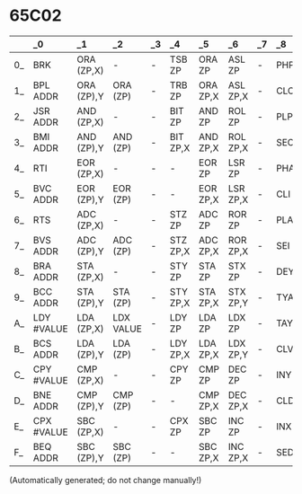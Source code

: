 # 65C02
| | _0 | _1 | _2 | _3 | _4 | _5 | _6 | _7 | _8 | _9 | _A | _B | _C | _D | _E | _F |
| :--- | :--- | :--- | :--- | :--- | :--- | :--- | :--- | :--- | :--- | :--- | :--- | :--- | :--- | :--- | :--- | :--- |
 0_ | BRK | ORA (ZP,X) | - | - | TSB ZP | ORA ZP | ASL ZP | - | PHP | ORA #VALUE | ASL | - | TSB ADDR | ORA ADDR | ASL ADDR | - |
 1_ | BPL ADDR | ORA (ZP),Y | ORA (ZP) | - | TRB ZP | ORA ZP,X | ASL ZP,X | - | CLC | ORA ADDR,Y | INC | - | TRB ADDR | ORA ADDR,X | ASL ADDR,X | - |
 2_ | JSR ADDR | AND (ZP,X) | - | - | BIT ZP | AND ZP | ROL ZP | - | PLP | AND #VALUE | ROL | - | BIT ADDR | AND ADDR | ROL ADDR | - |
 3_ | BMI ADDR | AND (ZP),Y | AND (ZP) | - | BIT ZP,X | AND ZP,X | ROL ZP,X | - | SEC | AND ADDR,Y | DEC | - | BIT ADDR,X | AND ADDR,X | ROL ADDR,X | - |
 4_ | RTI | EOR (ZP,X) | - | - | - | EOR ZP | LSR ZP | - | PHA | EOR #VALUE | LSR | - | JMP ADDR | EOR ADDR | LSR ADDR | - |
 5_ | BVC ADDR | EOR (ZP),Y | EOR (ZP) | - | - | EOR ZP,X | LSR ZP,X | - | CLI | EOR ADDR,Y | PHY | - | - | EOR ADDR,X | LSR ADDR,X | - |
 6_ | RTS | ADC (ZP,X) | - | - | STZ ZP | ADC ZP | ROR ZP | - | PLA | ADC #VALUE | ROR | - | JMP (ADDR) | ADC ADDR | ROR ADDR | - |
 7_ | BVS ADDR | ADC (ZP),Y | ADC (ZP) | - | STZ ZP,X | ADC ZP,X | ROR ZP,X | - | SEI | ADC ADDR,Y | PLY | - | JMP (ADDR,X) | ADC ADDR,X | ROR ADDR,X | - |
 8_ | BRA ADDR | STA (ZP,X) | - | - | STY ZP | STA ZP | STX ZP | - | DEY | BIT #VALUE | TXA | - | STY ADDR | STA ADDR | STX ADDR | - |
 9_ | BCC ADDR | STA (ZP),Y | STA (ZP) | - | STY ZP,X | STA ZP,X | STX ZP,Y | - | TYA | STA ADDR,Y | TXS | - | STZ ADDR | STA ADDR,X | STZ ADDR,X | - |
 A_ | LDY #VALUE | LDA (ZP,X) | LDX VALUE | - | LDY ZP | LDA ZP | LDX ZP | - | TAY | LDA #VALUE | TAX | - | LDY ADDR | LDA ADDR | LDX ADDR | - |
 B_ | BCS ADDR | LDA (ZP),Y | LDA (ZP) | - | LDY ZP,X | LDA ZP,X | LDX ZP,Y | - | CLV | LDA ADDR,Y | TSX | - | LDY ADDR,X | LDA ADDR,X | LDX ADDR,Y | - |
 C_ | CPY #VALUE | CMP (ZP,X) | - | - | CPY ZP | CMP ZP | DEC ZP | - | INY | CMP #VALUE | DEX | - | CPY ADDR | CMP ADDR | DEC ADDR | - |
 D_ | BNE ADDR | CMP (ZP),Y | CMP (ZP) | - | - | CMP ZP,X | DEC ZP,X | - | CLD | CMP ADDR,Y | PHX | - | - | CMP ADDR,X | DEC ADDR,X | - |
 E_ | CPX #VALUE | SBC (ZP,X) | - | - | CPX ZP | SBC ZP | INC ZP | - | INX | SBC #VALUE | NOP | - | CPX ADDR | SBC ADDR | INC ADDR | - |
 F_ | BEQ ADDR | SBC (ZP),Y | SBC (ZP) | - | - | SBC ZP,X | INC ZP,X | - | SED | SBC ADDR,Y | PLX | - | - | SBC ADDR,X | INC ADDR,X | - |


(Automatically generated; do not change manually!)

